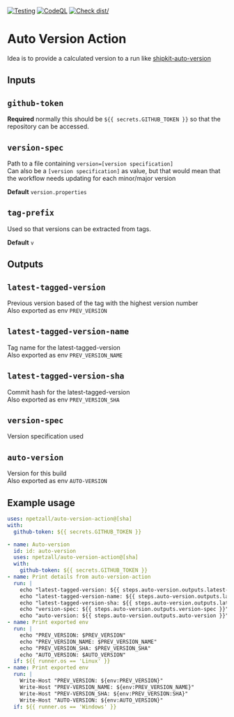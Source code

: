 [![Testing](https://github.com/npetzall/auto-version-action/actions/workflows/main.yml/badge.svg?branch=main)](https://github.com/npetzall/auto-version-action/actions/workflows/main.yml)
[![CodeQL](https://github.com/npetzall/auto-version-action/actions/workflows/codeql-analysis.yml/badge.svg?branch=main)](https://github.com/npetzall/auto-version-action/actions/workflows/codeql-analysis.yml)
[![Check dist/](https://github.com/npetzall/auto-version-action/actions/workflows/check-dist.yml/badge.svg?branch=main)](https://github.com/npetzall/auto-version-action/actions/workflows/check-dist.yml)

# Auto Version Action

Idea is to provide a calculated version to a run like [shipkit-auto-version](https://github.com/shipkit/shipkit-auto-version)

## Inputs

## `github-token`

**Required** normally this should be `${{ secrets.GITHUB_TOKEN }}` so that the repository can be accessed.

## `version-spec`

Path to a file containing `version=[version specification]`  
Can also be a `[version specification]` as value, but that would mean that the workflow needs updating for each minor/major version  

**Default** `version.properties`

## `tag-prefix`

Used so that versions can be extracted from tags.  

**Default** `v`

## Outputs

## `latest-tagged-version`

Previous version based of the tag with the highest version number  
Also exported as env `PREV_VERSION`

## `latest-tagged-version-name`

Tag name for the latest-tagged-version  
Also exported as env `PREV_VERSION_NAME`

## `latest-tagged-version-sha`

Commit hash for the latest-tagged-version  
Also exported as env `PREV_VERSION_SHA`

## `version-spec`

Version specification used

## `auto-version`

Version for this build  
Also exported as env `AUTO-VERSION`

## Example usage

```yaml
uses: npetzall/auto-version-action@[sha]
with:
  github-token: ${{ secrets.GITHUB_TOKEN }}
```
```yaml
- name: Auto-version
  id: id: auto-version
  uses: npetzall/auto-version-action@[sha]
  with:
    github-token: ${{ secrets.GITHUB_TOKEN }}
- name: Print details from auto-version-action
  run: |
    echo "latest-tagged-version: ${{ steps.auto-version.outputs.latest-tagged-version }}"
    echo "latest-tagged-version-name: ${{ steps.auto-version.outputs.latest-tagged-version-name }}"
    echo "latest-tagged-version-sha: ${{ steps.auto-version.outputs.latest-tagged-version-sha }}"
    echo "version-spec: ${{ steps.auto-version.outputs.version-spec }}"
    echo "auto-version: ${{ steps.auto-version.outputs.auto-version }}"
- name: Print exported env
  run: |
    echo "PREV_VERSION: $PREV_VERSION"
    echo "PREV_VERSION_NAME: $PREV_VERSION_NAME"
    echo "PREV_VERSION_SHA: $PREV_VERSION_SHA"
    echo "AUTO_VERSION: $AUTO_VERSION"
  if: ${{ runner.os == 'Linux' }}
- name: Print exported env
  run: |
    Write-Host "PREV_VERSION: ${env:PREV_VERSION}"
    Write-Host "PREV-VERSION_NAME: ${env:PREV_VERSION_NAME}"
    Write-Host "PREV-VERSION_SHA: ${env:PREV_VERSION:SHA}"
    Write-Host "AUTO-VERSION: ${env:AUTO_VERSION}"
  if: ${{ runner.os == 'Windows' }}
```
